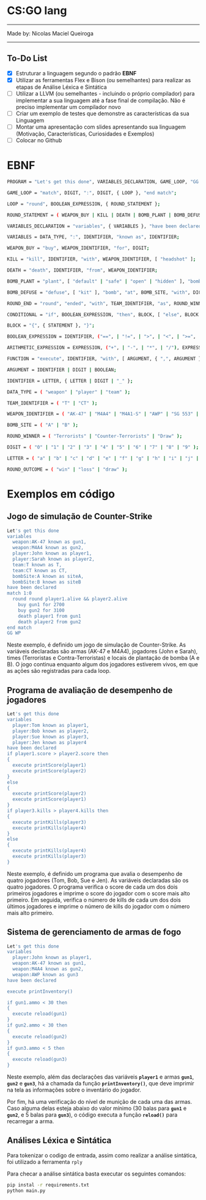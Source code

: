 # CS:GO lang

---

Made by: Nicolas Maciel Queiroga

---

## To-Do List

- [x]  Estruturar a linguagem segundo o padrão ********EBNF********
- [x]  Utilizar as ferramentas Flex e Bison (ou semelhantes) para realizar as etapas de Análise Léxica e Sintática
- [ ]  Utilizar a LLVM (ou semelhantes - incluindo o próprio compilador) para implementar a sua linguagem até a fase final de compilação. Não é preciso implementar um compilador novo
- [ ]  Criar um exemplo de testes que demonstre as características da sua Linguagem
- [ ]  Montar uma apresentação com slides apresentando sua linguagem (Motivação, Características, Curiosidades e Exemplos)
- [ ]  Colocar no Github

# EBNF

```bash
PROGRAM = "Let's get this done", VARIABLES_DECLARATION, GAME_LOOP, "GG WP";

GAME_LOOP = "match", DIGIT, ":", DIGIT, { LOOP }, "end match";

LOOP = "round", BOOLEAN_EXPRESSION, { ROUND_STATEMENT };

ROUND_STATEMENT = ( WEAPON_BUY | KILL | DEATH | BOMB_PLANT | BOMB_DEFUSE | ROUND_END );

VARIABLES_DECLARATION = "variables", { VARIABLES }, "have been declared";

VARIABLES = DATA_TYPE, ":", IDENTIFIER, "known as", IDENTIFIER;

WEAPON_BUY = "buy", WEAPON_IDENTIFIER, "for", DIGIT;

KILL = "kill", IDENTIFIER, "with", WEAPON_IDENTIFIER, [ "headshot" ];

DEATH = "death", IDENTIFIER, "from", WEAPON_IDENTIFIER;

BOMB_PLANT = "plant", [ "default" | "safe" | "open" | "hidden" ], "bomb", "at", BOMB_SITE;

BOMB_DEFUSE = "defuse", [ "kit" ], "bomb", "at", BOMB_SITE, "with", DIGIT, "seconds remaining";

ROUND_END = "round", "ended", "with", TEAM_IDENTIFIER, "as", ROUND_WINNER, "(", DIGIT, "-", DIGIT, ")";

CONDITIONAL = "if", BOOLEAN_EXPRESSION, "then", BLOCK, [ "else", BLOCK ];

BLOCK = "{", { STATEMENT }, "}";

BOOLEAN_EXPRESSION = IDENTIFIER, ("==", | "!=", | ">", | "<", | ">=", | "<="), IDENTIFIER;

ARITHMETIC_EXPRESSION = EXPRESSION, ("+", | "-", | "*", | "/"), EXPRESSION;

FUNCTION = "execute", IDENTIFIER, "with", [ ARGUMENT, { ",", ARGUMENT } ];

ARGUMENT = IDENTIFIER | DIGIT | BOOLEAN;

IDENTIFIER = LETTER, { LETTER | DIGIT | "_" };

DATA_TYPE = ( "weapon" | "player" | "team" );

TEAM_IDENTIFIER = ( "T" | "CT" );

WEAPON_IDENTIFIER = ( "AK-47" | "M4A4" | "M4A1-S" | "AWP" | "SG 553" | "Glock-18" | "USP-S" | "P2000" | "Desert Eagle" | "Tec-9" | "Five-SeveN" | "MP7" | "MP9" | "PP-Bizon" | "MAC-10" | "Galil AR" | "FAMAS" | "Sawed-Off" | "Nova" | "XM1014" | "MAG-7" | "M249" | "Negev" );

BOMB_SITE = ( "A" | "B" );

ROUND_WINNER = ( "Terrorists" | "Counter-Terrorists" | "Draw" );

DIGIT = ( "0" | "1" | "2" | "3" | "4" | "5" | "6" | "7" | "8" | "9" );

LETTER = ( "a" | "b" | "c" | "d" | "e" | "f" | "g" | "h" | "i" | "j" | "k" | "l" | "m" | "n" | "o" | "p" | "q" | "r" | "s" | "t" | "u" | "v" | "w" | "x" | "y" | "z" | "A" | "B" | "C" | "D" | "E" | "F" | "G" | "H" | "I" | "J" | "K" | "L" | "M" | "N" | "O" | "P" | "Q" | "R" | "S" | "T" | "U" | "V" | "W" | "X" | "Y" | "Z" );

ROUND_OUTCOME = ( "win" | "loss" | "draw" );
```

# Exemplos em código

## Jogo de simulação de Counter-Strike

```bash
Let's get this done
variables
  weapon:AK-47 known as gun1,
  weapon:M4A4 known as gun2,
  player:John known as player1,
  player:Sarah known as player2,
  team:T known as T,
  team:CT known as CT,
  bombSite:A known as siteA,
  bombSite:B known as siteB
have been declared
match 1:0
  round round player1.alive && player2.alive
    buy gun1 for 2700
    buy gun2 for 3100
    death player1 from gun1
    death player2 from gun2
end match
GG WP
```

Neste exemplo, é definido um jogo de simulação de Counter-Strike. As variáveis declaradas são armas (AK-47 e M4A4), jogadores (John e Sarah), times (Terroristas e Contra-Terroristas) e locais de plantação de bomba (A e B). O jogo continua enquanto algum dos jogadores estiverem vivos, em que as ações são registradas para cada loop.

## Programa de avaliação de desempenho de jogadores

```bash
Let's get this done
variables
  player:Tom known as player1,
  player:Bob known as player2,
  player:Sue known as player3,
  player:Jen known as player4
have been declared
if player1.score > player2.score then
{
  execute printScore(player1)
  execute printScore(player2)
}
else
{
  execute printScore(player2)
  execute printScore(player1)
}
if player3.kills > player4.kills then
{
  execute printKills(player3)
  execute printKills(player4)
}
else
{
  execute printKills(player4)
  execute printKills(player3)
}
```

Neste exemplo, é definido um programa que avalia o desempenho de quatro jogadores (Tom, Bob, Sue e Jen). As variáveis declaradas são os quatro jogadores. O programa verifica o score de cada um dos dois primeiros jogadores e imprime o score do jogador com o score mais alto primeiro. Em seguida, verifica o número de kills de cada um dos dois últimos jogadores e imprime o número de kills do jogador com o número mais alto primeiro.

## Sistema de gerenciamento de armas de fogo

```bash
Let's get this done
variables
  player:John known as player1,
  weapon:AK-47 known as gun1,
  weapon:M4A4 known as gun2,
  weapon:AWP known as gun3
have been declared

execute printInventory()

if gun1.ammo < 30 then
{
  execute reload(gun1)
}
if gun2.ammo < 30 then
{
  execute reload(gun2)
}
if gun3.ammo < 5 then
{
  execute reload(gun3)
}
```

Neste exemplo, além das declarações das variáveis **`player1`** e armas **`gun1`**, **`gun2`** e **`gun3`**, há a chamada da função **`printInventory()`**, que deve imprimir na tela as informações sobre o inventário do jogador.

Por fim, há uma verificação do nível de munição de cada uma das armas. Caso alguma delas esteja abaixo do valor mínimo (30 balas para **`gun1`** e **`gun2`**, e 5 balas para **`gun3`**), o código executa a função **`reload()`** para recarregar a arma.


## Análises Léxica e Sintática

Para tokenizar o codigo de entrada, assim como realizar a análise sintática, foi utilizado a ferramenta `rply`

Para checar a análise sintática basta executar os seguintes comandos:

```bash
pip instal -r requirements.txt
python main.py
```